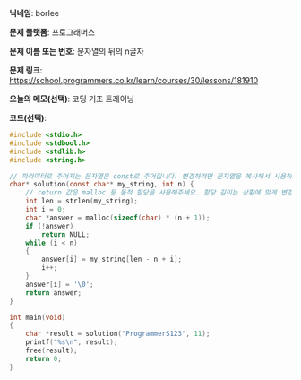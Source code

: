 **닉네임**: borlee

**문제 플랫폼**: 프로그래머스

**문제 이름 또는 번호**: 문자열의 뒤의 n글자

**문제 링크**: https://school.programmers.co.kr/learn/courses/30/lessons/181910

**오늘의 메모(선택)**: 
코딩 기초 트레이닝

**코드(선택)**:

```c
#include <stdio.h>
#include <stdbool.h>
#include <stdlib.h>
#include <string.h>

// 파라미터로 주어지는 문자열은 const로 주어집니다. 변경하려면 문자열을 복사해서 사용하세요.
char* solution(const char* my_string, int n) {
    // return 값은 malloc 등 동적 할당을 사용해주세요. 할당 길이는 상황에 맞게 변경해주세요.
    int len = strlen(my_string);
    int i = 0;
    char *answer = malloc(sizeof(char) * (n + 1));
    if (!answer)
        return NULL;
    while (i < n)
    {
        answer[i] = my_string[len - n + i];
        i++;
    }
    answer[i] = '\0';
    return answer;
}

int main(void)
{
    char *result = solution("ProgrammerS123", 11);
    printf("%s\n", result);
    free(result);
    return 0;
}
```